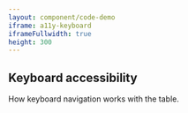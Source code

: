 ```yaml
---
layout: component/code-demo
iframe: a11y-keyboard
iframeFullwidth: true
height: 300
---
```

## Keyboard accessibility

How keyboard navigation works with the table.
